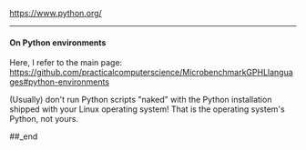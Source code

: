 https://www.python.org/

---

#### On Python environments

Here, I refer to the main page: https://github.com/practicalcomputerscience/MicrobenchmarkGPHLlanguages#python-environments

(Usually) don't run Python scripts "naked" with the Python installation shipped with your Linux operating system! That is the operating system's Python, not yours.

##_end
